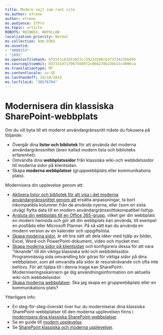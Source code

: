 ```yaml
---
title: Modern sajt som root site
ms.author: efrene
author: efrene
ms.audience: ITPro
ms.topic: article
ROBOTS: NOINDEX, NOFOLLOW
localization_priority: Normal
ms.collection: Adm_O365
ms.assetid:
- "9000153"
- "1692"
ms.openlocfilehash: 6f55f1c63551027cc5522d296cb3f3f342356d95
ms.sourcegitcommit: 037331d71f06750d972c0b6278b23bb15c4806ca
ms.translationtype: MT
ms.contentlocale: sv-SE
ms.lasthandoff: 10/18/2019
ms.locfileid: "36576704"
---
```

# <a name="modernize-your-classic-sharepoint-site"></a>Modernisera din klassiska SharePoint-webbplats

Om du vill byta till ett modernt användargränssnitt måste du fokusera på följande:

- Övergår dina **listor och bibliotek** för att använda det moderna användargränssnittet (även kallad modern lista och biblioteks erfarenhet).
- Omvandla dina **webbplatssidor** från klassiska wiki-och webbdelssidor till moderna sidor på klientsidan.
- Skapa **moderna webbplatser** (gruppwebbplats eller kommunikations plats).

Modernisera din upplevelse genom att:
- [Aktivera listor och bibliotek för att visa i det moderna användargränssnittet genom att](https://docs.microsoft.com/sharepoint/dev/transform/modernize-userinterface-lists-and-libraries) ersätta anpassningar, ta bort inkompatibla kolumner från de använda vyerna, eller (som en sista utväg) flytta data till en modern användargränssnittskompatibel listtyp.
- [Ansluta din webbplats till en Office 365-grupp](https://docs.microsoft.com/sharepoint/dev/transform/modernize-connect-to-office365-group), vilket ger din webbplats en modern hemsida och gör att din webbplats kan använda, till exempel en postlåda eller Microsoft Planner. På så sätt kan du använda en modern version av en kalender och uppgiftslista.
- [Skapa moderna sidor](https://support.office.com/article/create-and-use-modern-pages-on-a-sharepoint-site-b3d46deb-27a6-4b1e-87b8-df851e503dec), är ett bra sätt att dela idéer med hjälp av bilder, Excel, Word-och PowerPoint-dokument, video och mycket mer.
- [Skapa moderna sidor på klientsidan](https://docs.microsoft.com/sharepoint/dev/transform/modernize-userinterface-site-pages) och konfigurera dessa för att vara "liknande" till din viktiga klassiska wiki och webbdelssidor. Programmässig sida omvandling bör göras för viktiga sidor på dina webbplatser, som att omvandla alla sidor är resurskrävande och ofta inte behövs. För att hjälpa till i denna triage kan SharePoint-Moderniseringsskannern ge dig användningsinformation om aktuella wiki-och webbdelssidor.
- [Skapa moderna webbplatser](https://support.office.com/article/create-a-team-site-in-sharepoint-ef10c1e7-15f3-42a3-98aa-b5972711777d). Ska jag skapa en gruppwebbplats eller en kommunikations plats?

Ytterligare info: 
- En steg-för-steg-översikt över hur du moderniserar dina klassiska SharePoint-webbplatser till den moderna upplevelsen finns i [modernisera dina klassiska SharePoint-webbplatser](https://docs.microsoft.com/sharepoint/dev/transform/modernize-classic-sites).
- Se en guide till [modern upplevelse](https://docs.microsoft.com/sharepoint/guide-to-sharepoint-modern-experience).
- Se [SharePoint klassiska och moderna upplevelser](https://support.office.com/article/sharepoint-classic-and-modern-experiences-5725c103-505d-4a6e-9350-300d3ec7d73f). 




